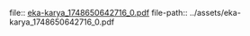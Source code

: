 file:: [eka-karya_1748650642716_0.pdf](../assets/eka-karya_1748650642716_0.pdf)
file-path:: ../assets/eka-karya_1748650642716_0.pdf

